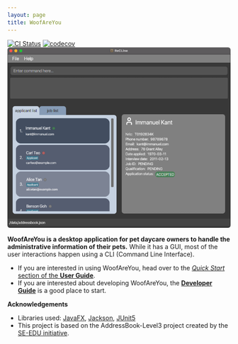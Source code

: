 ```yaml
---
layout: page
title: WoofAreYou
---
```


[![CI Status](https://github.com/AY2122S2-CS2103T-T13-1/tp/workflows/Java%20CI/badge.svg)](https://github.com/AY2122S2-CS2103T-T13-1/tp/actions)
[![codecov](https://codecov.io/gh/AY2122S2-CS2103T-T13-1/tp/branch/master/graph/badge.svg?token=RKLSU8HQ5A)](https://codecov.io/gh/AY2122S2-CS2103T-T13-1/tp)
![Ui](images/Ui.png)

**WoofAreYou is a desktop application for pet daycare owners to handle the administrative information of their pets.** While it has a GUI, most of the user interactions happen using a CLI (Command Line Interface).

* If you are interested in using WoofAreYou, head over to the [_Quick Start_ section of the **User Guide**](https://ay2122s2-cs2103t-t13-1.github.io/tp/UserGuide.html#quick-start).
* If you are interested about developing WoofAreYou, the [**Developer Guide**](https://github.com/AY2122S2-CS2103T-T13-1/tp/blob/12056c1a33e733023afd53078a36a812c0c7edee/docs/DeveloperGuide.md) is a good place to start.


**Acknowledgements**

* Libraries used: [JavaFX](https://openjfx.io/), [Jackson](https://github.com/FasterXML/jackson), [JUnit5](https://github.com/junit-team/junit5)
* This project is based on the AddressBook-Level3 project created by the [SE-EDU initiative](https://se-education.org).

